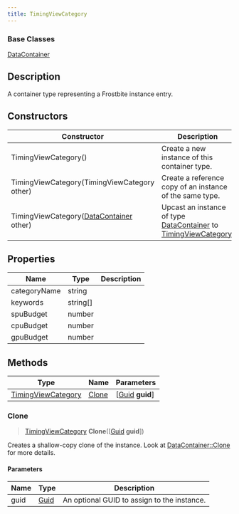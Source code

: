 ```yaml
---
title: TimingViewCategory
---
```

### Base Classes

[DataContainer](/vext/ref/shared/class/datacontainer)

## Description

A container type representing a Frostbite instance entry.

## Constructors

| Constructor                                                                   | Description                                                                                                                 |
| ----------------------------------------------------------------------------- | --------------------------------------------------------------------------------------------------------------------------- |
| TimingViewCategory()                                                          | Create a new instance of this container type.                                                                               |
| TimingViewCategory(TimingViewCategory other)                                  | Create a reference copy of an instance of the same type.                                                                    |
| TimingViewCategory([DataContainer](/vext/ref/shared/class/datacontainer) other) | Upcast an instance of type [DataContainer](/vext/ref/shared/class/datacontainer) to [TimingViewCategory](/vext/ref/fb/timingviewcategory/). |

## Properties

| Name         | Type       | Description |
| ------------ | ---------- | ----------- |
| categoryName | string     |             |
| keywords     | string\[\] |             |
| spuBudget    | number     |             |
| cpuBudget    | number     |             |
| gpuBudget    | number     |             |

## Methods

| Type                                     | Name            | Parameters                                     |
| ---------------------------------------- | --------------- | ---------------------------------------------- |
| [TimingViewCategory](/vext/ref/fb/timingviewcategory/) | [Clone](#clone) | \[[Guid](/vext/ref/shared/class/guid) **guid**\] |

### Clone

> [TimingViewCategory](/vext/ref/fb/timingviewcategory/) **Clone**(\[[Guid](/vext/ref/shared/class/guid) **guid**\])

Creates a shallow-copy clone of the instance. Look at [DataContainer::Clone](/vext/ref/shared/class/datacontainer#clone) for more details.

#### Parameters

| Name | Type         | Description                                 |
| ---- | ------------ | ------------------------------------------- |
| guid | [Guid](/vext/ref/shared/class/guid/) | An optional GUID to assign to the instance. |
